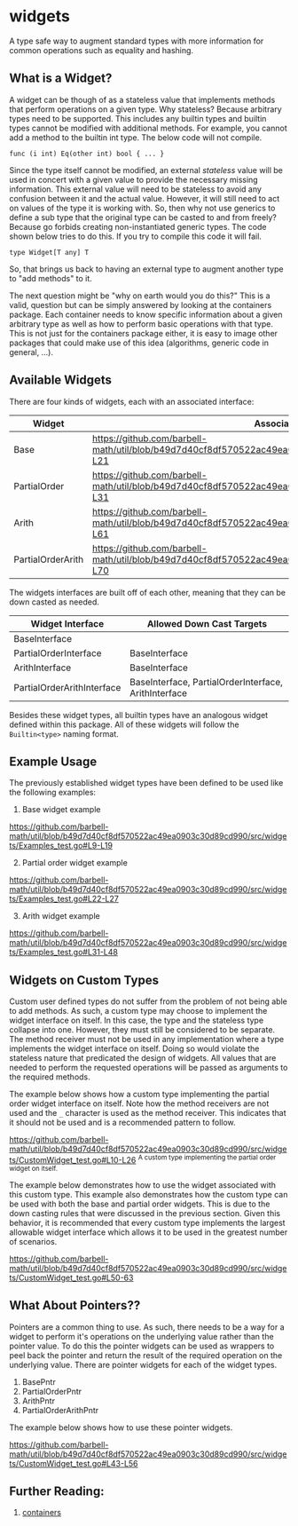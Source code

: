 # widgets

A type safe way to augment standard types with more information for common
operations such as equality and hashing.

## What is a Widget?

A widget can be though of as a stateless value that implements methods that
perform operations on a given type. Why stateless? Because arbitrary types need
to be supported. This includes any builtin types and builtin types cannot be
modified with additional methods. For example, you cannot add a method to the
builtin int type. The below code will not compile.

```golang
func (i int) Eq(other int) bool { ... }
```

Since the type itself cannot be modified, an external _stateless_ value will be
used in concert with a given value to provide the necessary missing information.
This external value will need to be stateless to avoid any confusion between it
and the actual value. However, it will still need to act on values of the type
it is working with. So, then why not use generics to define a sub type that the
original type can be casted to and from freely? Because go forbids creating
non-instantiated generic types. The code shown below tries to do this. If you
try to compile this code it will fail.

```golang
type Widget[T any] T
```

So, that brings us back to having an external type to augment another type to
"add methods" to it.

The next question might be "why on earth would you do this?" This is a valid,
question but can be simply answered by looking at the containers package. Each
container needs to know specific information about a given arbitrary type as
well as how to perform basic operations with that type. This is not just for the
containers package either, it is easy to image other packages that could make
use of this idea (algorithms, generic code in general, ...).

## Available Widgets

There are four kinds of widgets, each with an associated interface:

| Widget            | Associated Interface |
|-------------------|----------------------|
| Base              | https://github.com/barbell-math/util/blob/b49d7d40cf8df570522ac49ea0903c30d89cd990/src/widgets/Common.go#L8-L21 |
| PartialOrder      | https://github.com/barbell-math/util/blob/b49d7d40cf8df570522ac49ea0903c30d89cd990/src/widgets/Common.go#L23-L31 |
| Arith             | https://github.com/barbell-math/util/blob/b49d7d40cf8df570522ac49ea0903c30d89cd990/src/widgets/Common.go#L33-L61 |
| PartialOrderArith | https://github.com/barbell-math/util/blob/b49d7d40cf8df570522ac49ea0903c30d89cd990/src/widgets/Common.go#L63-L70 |

The widgets interfaces are built off of each other, meaning that they can be
down casted as needed.

| Widget Interface           | Allowed Down Cast Targets |
|----------------------------|---------------------------|
| BaseInterface              | |
| PartialOrderInterface      | BaseInterface |
| ArithInterface             | BaseInterface |
| PartialOrderArithInterface | BaseInterface, PartialOrderInterface, ArithInterface |

Besides these widget types, all builtin types have an analogous widget defined
within this package. All of these widgets will follow the `Builtin<type>` naming
format.

## Example Usage

The previously established widget types have been defined to be used like the
following examples:

1. Base widget example

https://github.com/barbell-math/util/blob/b49d7d40cf8df570522ac49ea0903c30d89cd990/src/widgets/Examples_test.go#L9-L19

2. Partial order widget example

https://github.com/barbell-math/util/blob/b49d7d40cf8df570522ac49ea0903c30d89cd990/src/widgets/Examples_test.go#L22-L27

3. Arith widget example

https://github.com/barbell-math/util/blob/b49d7d40cf8df570522ac49ea0903c30d89cd990/src/widgets/Examples_test.go#L31-L48

## Widgets on Custom Types

Custom user defined types do not suffer from the problem of not being able to
add methods. As such, a custom type may choose to implement the widget interface
on itself. In this case, the type and the stateless type collapse into one.
However, they must still be considered to be separate. The method receiver must
not be used in any implementation where a type implements the widget interface
on itself. Doing so would violate the stateless nature that predicated the
design of widgets. All values that are needed to perform the requested
operations will be passed as arguments to the required methods.

The example below shows how a custom type implementing the partial order widget
interface on itself. Note how the method receivers are not used and the `_`
character is used as the method receiver. This indicates that it should not be
used and is a recommended pattern to follow.

https://github.com/barbell-math/util/blob/b49d7d40cf8df570522ac49ea0903c30d89cd990/src/widgets/CustomWidget_test.go#L10-L26
<sup>A custom type implementing the partial order widget on itself.</sup>

The example below demonstrates how to use the widget associated with this custom
type. This example also demonstrates how the custom type can be used with both
the base and partial order widgets. This is due to the down casting rules that
were discussed in the previous section. Given this behavior, it is recommended
that every custom type implements the largest allowable widget interface which
allows it to be used in the greatest number of scenarios.

https://github.com/barbell-math/util/blob/b49d7d40cf8df570522ac49ea0903c30d89cd990/src/widgets/CustomWidget_test.go#L50-63

## What About Pointers??

Pointers are a common thing to use. As such, there needs to be a way for a
widget to perform it's operations on the underlying value rather than the
pointer value. To do this the pointer widgets can be used as wrappers to peel
back the pointer and return the result of the required operation on the
underlying value. There are pointer widgets for each of the widget types.

1. BasePntr
1. PartialOrderPntr
1. ArithPntr
1. PartialOrderArithPntr

The example below shows how to use these pointer widgets.

https://github.com/barbell-math/util/blob/b49d7d40cf8df570522ac49ea0903c30d89cd990/src/widgets/CustomWidget_test.go#L43-L56

## Further Reading:

1. [containers](../container/README.md)
